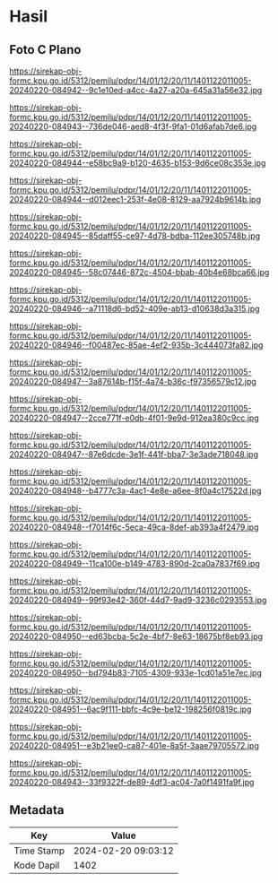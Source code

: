# Hasil

## Foto C Plano

https://sirekap-obj-formc.kpu.go.id/5312/pemilu/pdpr/14/01/12/20/11/1401122011005-20240220-084942--9c1e10ed-a4cc-4a27-a20a-645a31a56e32.jpg

https://sirekap-obj-formc.kpu.go.id/5312/pemilu/pdpr/14/01/12/20/11/1401122011005-20240220-084943--736de046-aed8-4f3f-9fa1-01d6afab7de6.jpg

https://sirekap-obj-formc.kpu.go.id/5312/pemilu/pdpr/14/01/12/20/11/1401122011005-20240220-084944--e58bc9a9-b120-4635-b153-9d6ce08c353e.jpg

https://sirekap-obj-formc.kpu.go.id/5312/pemilu/pdpr/14/01/12/20/11/1401122011005-20240220-084944--d012eec1-253f-4e08-8129-aa7924b9614b.jpg

https://sirekap-obj-formc.kpu.go.id/5312/pemilu/pdpr/14/01/12/20/11/1401122011005-20240220-084945--85daff55-ce97-4d78-bdba-112ee305748b.jpg

https://sirekap-obj-formc.kpu.go.id/5312/pemilu/pdpr/14/01/12/20/11/1401122011005-20240220-084945--58c07446-872c-4504-bbab-40b4e68bca66.jpg

https://sirekap-obj-formc.kpu.go.id/5312/pemilu/pdpr/14/01/12/20/11/1401122011005-20240220-084946--a71118d6-bd52-409e-ab13-d10638d3a315.jpg

https://sirekap-obj-formc.kpu.go.id/5312/pemilu/pdpr/14/01/12/20/11/1401122011005-20240220-084946--f00487ec-85ae-4ef2-935b-3c444073fa82.jpg

https://sirekap-obj-formc.kpu.go.id/5312/pemilu/pdpr/14/01/12/20/11/1401122011005-20240220-084947--3a87614b-f15f-4a74-b36c-f97356579c12.jpg

https://sirekap-obj-formc.kpu.go.id/5312/pemilu/pdpr/14/01/12/20/11/1401122011005-20240220-084947--2cce771f-e0db-4f01-9e9d-912ea380c9cc.jpg

https://sirekap-obj-formc.kpu.go.id/5312/pemilu/pdpr/14/01/12/20/11/1401122011005-20240220-084947--87e6dcde-3e1f-441f-bba7-3e3ade718048.jpg

https://sirekap-obj-formc.kpu.go.id/5312/pemilu/pdpr/14/01/12/20/11/1401122011005-20240220-084948--b4777c3a-4ac1-4e8e-a6ee-8f0a4c17522d.jpg

https://sirekap-obj-formc.kpu.go.id/5312/pemilu/pdpr/14/01/12/20/11/1401122011005-20240220-084948--f7014f6c-5eca-49ca-8def-ab393a4f2479.jpg

https://sirekap-obj-formc.kpu.go.id/5312/pemilu/pdpr/14/01/12/20/11/1401122011005-20240220-084949--11ca100e-b149-4783-890d-2ca0a7837f69.jpg

https://sirekap-obj-formc.kpu.go.id/5312/pemilu/pdpr/14/01/12/20/11/1401122011005-20240220-084949--99f93e42-360f-44d7-9ad9-3236c0293553.jpg

https://sirekap-obj-formc.kpu.go.id/5312/pemilu/pdpr/14/01/12/20/11/1401122011005-20240220-084950--ed63bcba-5c2e-4bf7-8e63-18675bf8eb93.jpg

https://sirekap-obj-formc.kpu.go.id/5312/pemilu/pdpr/14/01/12/20/11/1401122011005-20240220-084950--bd794b83-7105-4309-933e-1cd01a51e7ec.jpg

https://sirekap-obj-formc.kpu.go.id/5312/pemilu/pdpr/14/01/12/20/11/1401122011005-20240220-084951--6ac9f111-bbfc-4c9e-be12-198256f0819c.jpg

https://sirekap-obj-formc.kpu.go.id/5312/pemilu/pdpr/14/01/12/20/11/1401122011005-20240220-084951--e3b21ee0-ca87-401e-8a5f-3aae79705572.jpg

https://sirekap-obj-formc.kpu.go.id/5312/pemilu/pdpr/14/01/12/20/11/1401122011005-20240220-084943--33f9322f-de89-4df3-ac04-7a0f1491fa9f.jpg


## Metadata

| Key        | Value               |
| ---------- | ------------------- |
| Time Stamp | 2024-02-20 09:03:12 |
| Kode Dapil | 1402                |



